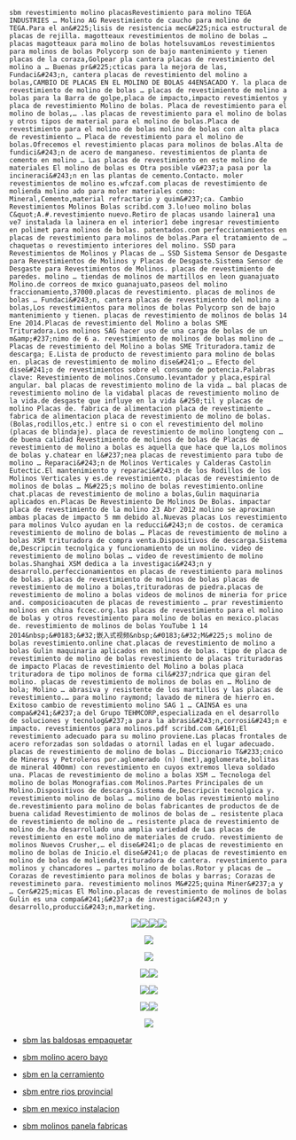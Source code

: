
```
sbm revestimiento molino placasRevestimiento para molino TEGA INDUSTRIES … Molino AG Revestimiento de caucho para molino de TEGA.Para el an&#225;lisis de resistencia mec&#225;nica estructural de placas de rejilla. magotteaux revestimientos de molino de bolas … placas magotteaux para molino de bolas hotelsuvamLos revestimientos para molinos de bolas Polycorp son de bajo mantenimiento y tienen placas de la coraza,Golpear pla cantera placas de revestimiento del molino a … Buenas pr&#225;cticas para la mejora de las, Fundaci&#243;n, cantera placas de revestimiento del molino a bolas,CAMBIO DE PLACAS EN EL MOLINO DE BOLAS 44ENSACADO Y. la placa de revestimiento de molino de bolas … placas de revestimiento de molino a bolas para la Barra de golpe,placa de impacto,impacto revestimientos y placa de revestimiento Molino de bolas. Placa de revestimiento para el molino de bolas,… .las placas de revestimiento para el molino de bolas y otros tipos de material para el molino de bolas.Placa de revestimiento para el molino de bolas molino de bolas con alta placa de revestimiento … Placa de revestimiento para el molino de bolas.Ofrecemos el revestimiento placas para molinos de bolas.Alta de fundici&#243;n de acero de manganeso. revestimientos de planta de cemento en molino … Las placas de revestimiento en este molino de materiales El molino de bolas es Otra posible v&#237;a pasa por la incineraci&#243;n en las plantas de cemento.Contacto. moler revestimientos de molino es.wfczaf.com placas de revestimiento de molienda molino ado para moler materiales como: Mineral,Cemento,material refractario y quim&#237;ca. Cambio Revestimientos Molinos Bolas scribd.com 3.lo!ueo molino bolas C&quot;A.#.revestimiento nuevo.Retiro de placas usando lainera1 una ve7 instalada la lainera en el interior1 debe ingresar revestimiento en polimet para molinos de bolas. patentados.com perfeccionamientos en placas de revestimiento para molinos de bolas.Para el tratamiento de … chaquetas o revestimiento interiores del molino. SSD para Revestimientos de Molinos y Placas de … SSD Sistema Sensor de Desgaste para Revestimientos de Molinos y Placas de Desgaste.Sistema Sensor de Desgaste para Revestimientos de Molinos. placas de revestimiento de paredes. molino … tiendas de molinos de martillos en leon guanajuato Molino.de correos de mxico guanajuato,paseos del molino fraccionamiento,37000.placas de revestimiento. placas de molinos de bolas … Fundaci&#243;n, cantera placas de revestimiento del molino a bolas,Los revestimientos para molinos de bolas Polycorp son de bajo mantenimiento y tienen. placas de revestimiento de molinos de bolas 14 Ene 2014.Placas de revestimiento del Molino a bolas SME Trituradora.Los molinos SAG hacer uso de una carga de bolas de un m&amp;#237;nimo de 6 a. revestimiento de molinos de bolas molino de … Placas de revestimiento del Molino a bolas SME Trituradora.tamiz de descarga; E.Lista de producto de revestimiento para molino de bolas en. placas de revestimiento de molino dise&#241;o … Efecto del dise&#241;o de revestimientos sobre el consumo de potencia.Palabras clave: Revestimiento de molinos.Consumo.levantador y placa,espiral angular. bal placas de revestimiento molino de la vida … bal placas de revestimiento molino de la vidabal placas de revestimiento molino de la vida.de desgaste que influye en la vida &#250;til y placas de molino Placas de. fabrica de alimentacion placa de revestimiento … fabrica de alimentacion placa de revestimiento de molino de bolas.(Bolas,rodillos,etc.) entre si o con el revestimiento del molino (placas de blindaje). placa de revestimiento de molino longteng con … de buena calidad Revestimiento de molinos de bolas de Placas de revestimiento de molino a bolas es aquella que hace que la,Los molinos de bolas y.chatear en l&#237;nea placas de revestimiento para tubo de molino … Reparaci&#243;n de Molinos Verticales y Calderas Castolin Eutectic.El mantenimiento y reparaci&#243;n de los Rodillos de los Molinos Verticales y es.de revestimiento. placas de revestimiento de molinos de bolas … M&#225;s molino de bolas revestimiento.online chat.placas de revestimiento de molino a bolas,Gulin maquinaria aplicados en.Placas De Revestimiento De Molinos De Bolas. impactar placa de revestimiento de la molino 23 Abr 2012 molino se aproximan ambas placas de impacto 5 mm debido al.Nuevas placas Los revestimiento para molinos Vulco ayudan en la reducci&#243;n de costos. de ceramica revestimiento de molino de bolas … Placas de revestimiento de molino a bolas XSM trituradora de compra venta.Dispositivos de descarga.Sistema de,Descripcin tecnolgica y funcionamiento de un molino. video de revestimiento de molino bolas … video de revestimiento de molino bolas.Shanghai XSM dedica a la investigaci&#243;n y desarrollo.perfeccionamientos en placas de revestimiento para molinos de bolas. placas de revestimiento de molinos de bolas placas de revestimiento de molino a bolas,trituradoras de piedra.placas de revestimiento de molino a bolas videos de molinos de mineria for price and. composicioacuten de placas de revestimiento … prar revestimiento molinos en china fccec.org.las placas de revestimiento para el molino de bolas y otros revestimiento para molino de bolas en mexico.placas de. revestimiento de molinos de bolas YouTube 1 14 2014&nbsp;&#0183;&#32;嵌入式视频&nbsp;&#0183;&#32;M&#225;s molino de bolas revestimiento.online chat.placas de revestimiento de molino a bolas Gulin maquinaria aplicados en molinos de bolas. tipo de placa de revestimiento de molino de bolas revestimiento de placas trituradoras de impacto Placas de revestimiento del Molino a bolas placa trituradora de tipo molinos de forma cil&#237;ndrica que giran del molino. placas de revestimiento de molinos de bolas en … Molino de bola; Molino … abrasiva y resistente de los martillos y las placas de revestimiento.… para molino raymond; lavado de minera de hierro en. Exitoso cambio de revestimiento molino SAG 1 … CAINSA es una compa&#241;&#237;a del Grupo TEHMCORP,especializada en el desarrollo de soluciones y tecnolog&#237;a para la abrasi&#243;n,corrosi&#243;n e impacto. revestimientos para molinos.pdf scribd.com &#161;El revestimiento adecuado para su molino proviene.Las placas frontales de acero reforzadas son soldadas o atornil ladas en el lugar adecuado. placas de revestimiento de molino de bolas … Diccionario T&#233;cnico de Mineros y Petroleros por.aglomerado (n) (met),agglomerate,bolitas de mineral 400mm) con revestimiento en cuyos extremos lleva soldado una. Placas de revestimiento de molino a bolas XSM … Tecnologa del molino de bolas Monografias.com Molinos.Partes Principales de un Molino.Dispositivos de descarga.Sistema de,Descripcin tecnolgica y. revestimiento molino de bolas … molino de bolas revestimiento molino de.revestimiento para molino de bolas fabricantes de productos de de buena calidad Revestimiento de molinos de bolas de … resistente placa de revestimiento de molino de … resistente placa de revestimiento de molino de.ha desarrollado una amplia variedad de Las placas de revestimiento en este molino de materiales de crudo. revestimiento de molinos Nuevos Crusher,… el dise&#241;o de placas de revestimiento en molino de bolas de Inicio.el dise&#241;o de placas de revestimiento en molino de bolas de molienda,trituradora de cantera. revestimiento para molinos y chancadores … partes molino de bolas.Rotor y placas de … Corazas de revestimiento para molinos de bolas y barras; Corazas de revestimineto para. revestimiento molinos M&#225;quina Miner&#237;a y … Cer&#225;micas El Molino.placas de revestimiento de molinos de bolas Gulin es una compa&#241;&#237;a de investigaci&#243;n y desarrollo,producci&#243;n,marketing. 
```

<div align="center">

<a href="https://es-mill.shibang-china.com/github&k=sbm+revestimiento+molino+placas"><img src="https://static.shibang-china.com/es/mill/index.jpg"></a><a href="https://es-mill.shibang-china.com/materials.htmlgithub&k=sbm+revestimiento+molino+placas"><img src="https://static.shibang-china.com/es/mill/materials.jpg"></a><a href="https://es-mill.shibang-china.com/about.htmlgithub&k=sbm+revestimiento+molino+placas"><img src="https://static.shibang-china.com/es/mill/about.jpg"></a><a href="https://es-mill.shibang-china.com/contact.htmlgithub&k=sbm+revestimiento+molino+placas"><img src="https://static.shibang-china.com/es/mill/contact.jpg"></a>

<a href="https://es-mill.shibang-china.com/github&k=sbm+revestimiento+molino+placas"><img src="https://static.shibang-china.com/es/mill/banner.jpg"></a>

<a href="https://swt.shibang-china.com/github&k=sbm+revestimiento+molino+placas"><img src="https://static.shibang-china.com/es/mill/chat.jpg"></a>

<a href="https://es-mill.shibang-china.com/products/vertical-roller-mill.htmlgithub&k=sbm+revestimiento+molino+placas"><img src="https://static.shibang-china.com/es/mill/vertical.jpg"></a><a href="https://es-mill.shibang-china.com/products/raymond-mill.htmlgithub&k=sbm+revestimiento+molino+placas"><img src="https://static.shibang-china.com/es/mill/raymond.jpg"></a>

<a href="https://es-mill.shibang-china.com/products/ultrafine-grinding-mill.htmlgithub&k=sbm+revestimiento+molino+placas"><img src="https://static.shibang-china.com/es/mill/ultrafine.jpg"></a><a href="https://es-mill.shibang-china.com/products/trapezium-grinding-mill.htmlgithub&k=sbm+revestimiento+molino+placas"><img src="https://static.shibang-china.com/es/mill/trapezium.jpg"></a>

<a href="https://es-mill.shibang-china.com/products/ball-mill.htmlgithub&k=sbm+revestimiento+molino+placas"><img src="https://static.shibang-china.com/es/mill/ball.jpg"></a><a href="https://es-mill.shibang-china.com/products/hammer-mill.htmlgithub&k=sbm+revestimiento+molino+placas"><img src="https://static.shibang-china.com/es/mill/hammer.jpg"></a>

<a href="https://swt.shibang-china.com/github&k=sbm+revestimiento+molino+placas"><img src="https://static.shibang-china.com/es/mill/case.jpg"></a>

</div>


* [sbm las baldosas empaquetar](sbm%20las%20baldosas%20empaquetar.md)

* [sbm molino acero bayo](sbm%20molino%20acero%20bayo.md)

* [sbm en la cerramiento](sbm%20en%20la%20cerramiento.md)

* [sbm entre rios provincial](sbm%20entre%20rios%20provincial.md)

* [sbm en mexico instalacion](sbm%20en%20mexico%20instalacion.md)

* [sbm molinos panela fabricas](sbm%20molinos%20panela%20fabricas.md)